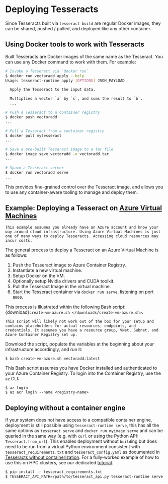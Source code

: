 # Deploying Tesseracts

Since Tesseracts built via `tesseract build` are regular Docker images, they can be shared, pushed / pulled, and deployed like any other container.

## Using Docker tools to work with Tesseracts

Built Tesseracts are Docker images of the same name as the Tesseract. You can use any Docker command to work with them. For example:

```bash
# Invoke a Tesseract via `docker run`
$ docker run vectoradd apply --help
Usage: tesseract-runtime apply [OPTIONS] JSON_PAYLOAD

  Apply the Tesseract to the input data.

  Multiplies a vector `a` by `s`, and sums the result to `b`.
  ...
```

```bash
# Push a Tesseract to a container registry
$ docker push vectoradd
...
```

```bash
# Pull a Tesseract from a container registry
$ docker pull mytesseract
...
```

```bash
# Save a pre-built Tesseract image to a tar file
$ docker image save vectoradd -o vectoradd.tar
...
```

```bash
# Spawn a Tesseract server
$ docker run vectoradd serve
...
```

This provides fine-grained control over the Tesseract image, and allows you to use any container-aware tooling to manage and deploy them.

## Example: Deploying a Tesseract on [Azure Virtual Machines](https://azure.microsoft.com/en-us/products/virtual-machines)

```{note}
This example assumes you already have an Azure account and know your way around cloud infrastructure. Using Azure Virtual Machines is just one of many ways to deploy Tesseracts. Accessing cloud resources may incur costs.
```

The general process to deploy a Tesseract on an Azure Virtual Machine is as follows:
1. Push the Tesseract image to Azure Container Registry.
2. Instantiate a new virtual machine.
3. Setup Docker on the VM.
4. Optionally setup Nvidia drivers and CUDA toolkit.
5. Pull the Tesseract Image in the virtual machine.
6. Start the Tesseract container via `docker run serve`, listening on port `8000`.

This process is illustrated within the following Bash script: {download}`create-vm-azure.sh </downloads/create-vm-azure.sh>`.

```{warning}
This script will likely not work out of the box for your setup and contains placeholders for actual resources, endpoints, and credentials. It assumes you have a resource group, VNet, Subnet, and Azure Container Registry set up.
```

Download the script, populate the variables at the beginning about your infrastructure accordingly, and run it:

```console
$ bash create-vm-azure.sh vectoradd:latest
```

This Bash script assumes you have Docker installed and authenticated to your
Azure Container Registry. To login into the Container Registry, use the `az`
CLI:

```console
$ az login
$ az acr login --name <registry-name>
```

## Deploying without a container engine

If your system does not have access to a compatible container engine, deployment is still possible using `tesseract-runtime serve`, this has all the same options as `tesseract serve` and `docker run myimage serve` and can be queried in the same way (e.g. with `curl` or using the Python API: `Tesseract.from_url`). This enables deployment without `build`ing but does need to be run from a virtual Python environment consistent with `tesseract_requirements.txt` and `tesseract_config.yaml` as documented in [Tesseracts without containerization](https://docs.pasteurlabs.ai/projects/tesseract-core/latest/content/creating-tesseracts/advanced.html#tesseracts-without-containerization). For a fully-worked example of how to use this on HPC clusters, see our dedicated [tutorial](https://si-tesseract.discourse.group/t/deploying-and-interacting-with-tesseracts-on-hpc-clusters-using-tesseract-runtime-serve/104).

```bash
$ pip install -r tesseract_requirements.txt
$ TESSERACT_API_PATH=/path/to/tesseract_api.py tesseract-runtime serve
```

